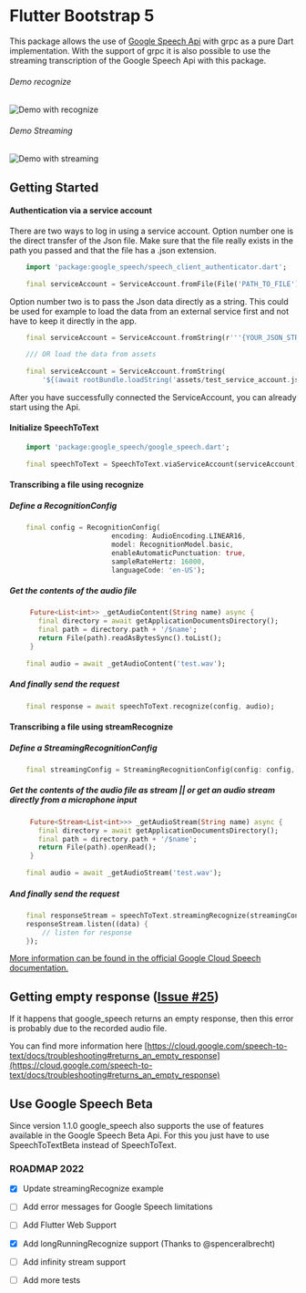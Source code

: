# Flutter Bootstrap 5

This package allows the use of [Google Speech Api](https://cloud.google.com/speech-to-text/docs) with grpc as a pure
Dart implementation. With the support of grpc it is also possible to use the streaming transcription
of the Google Speech Api with this package.

###### Demo recognize
![Demo with recognize](https://media.giphy.com/media/LNfVGfBpOrIJhEI2GR/giphy.gif)

###### Demo Streaming
![Demo with streaming](https://media.giphy.com/media/hrEltlpfVKj1rVr2DA/giphy.gif)

## Getting Started

#### Authentication via a service account

There are two ways to log in using a service account. Option number one is the direct transfer of the Json file.
Make sure that the file really exists in the path you passed and that the file has a .json extension.

```dart
    import 'package:google_speech/speech_client_authenticator.dart';
    
    final serviceAccount = ServiceAccount.fromFile(File('PATH_TO_FILE'));
```

Option number two is to pass the Json data directly as a string.
This could be used for example to load the data from an external service first and not
have to keep it directly in the app.

```dart
    final serviceAccount = ServiceAccount.fromString(r'''{YOUR_JSON_STRING}''');
    
    /// OR load the data from assets
    
    final serviceAccount = ServiceAccount.fromString(
        '${(await rootBundle.loadString('assets/test_service_account.json'))}');
```

After you have successfully connected the ServiceAccount, you can already start using the Api.

#### Initialize SpeechToText

```dart
    import 'package:google_speech/google_speech.dart';
    
    final speechToText = SpeechToText.viaServiceAccount(serviceAccount);
```

#### Transcribing a file using recognize

##### Define a RecognitionConfig

```dart
    final config = RecognitionConfig(
                         encoding: AudioEncoding.LINEAR16,
                         model: RecognitionModel.basic,
                         enableAutomaticPunctuation: true,
                         sampleRateHertz: 16000,
                         languageCode: 'en-US');
```

##### Get the contents of the audio file

```dart
     Future<List<int>> _getAudioContent(String name) async {
       final directory = await getApplicationDocumentsDirectory();
       final path = directory.path + '/$name';
       return File(path).readAsBytesSync().toList();
     }
    
    final audio = await _getAudioContent('test.wav');
```

##### And finally send the request

```dart
    final response = await speechToText.recognize(config, audio);
```

#### Transcribing a file using streamRecognize

##### Define a StreamingRecognitionConfig

```dart
    final streamingConfig = StreamingRecognitionConfig(config: config, interimResults: true);
```

##### Get the contents of the audio file as stream || or get an audio stream directly from a microphone input

```dart
     Future<Stream<List<int>>> _getAudioStream(String name) async {
       final directory = await getApplicationDocumentsDirectory();
       final path = directory.path + '/$name';
       return File(path).openRead();
     }
    
    final audio = await _getAudioStream('test.wav');
```

##### And finally send the request

```dart
    final responseStream = speechToText.streamingRecognize(streamingConfig, audio);
    responseStream.listen((data) {
        // listen for response 
    });
```

[More information can be found in the official Google Cloud Speech documentation.](https://cloud.google.com/speech-to-text/docs)

## Getting empty response ([Issue #25](https://github.com/felixjunghans/google_speech/issues/25))

If it happens that google_speech returns an empty response, then this error is probably due to the recorded audio file.

You can find more information here [https://cloud.google.com/speech-to-text/docs/troubleshooting#returns_an_empty_response](https://cloud.google.com/speech-to-text/docs/troubleshooting#returns_an_empty_response)

## Use Google Speech Beta

Since version 1.1.0 google_speech also supports the use of features available in the Google Speech Beta Api. For this you just have to use SpeechToTextBeta instead of SpeechToText.

### ROADMAP 2022

- [x] Update streamingRecognize example
- [ ] Add error messages for Google Speech limitations
- [ ] Add Flutter Web Support
- [x] Add longRunningRecognize support (Thanks to @spenceralbrecht)
- [ ] Add infinity stream support
- [ ] Add more tests


